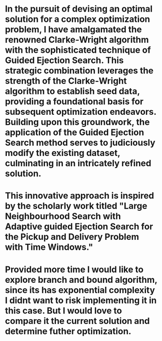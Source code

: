 # In the pursuit of devising an optimal solution for a complex optimization problem, I have amalgamated the renowned Clarke-Wright algorithm with the sophisticated technique of Guided Ejection Search. This strategic combination leverages the strength of the Clarke-Wright algorithm to establish seed data, providing a foundational basis for subsequent optimization endeavors. Building upon this groundwork, the application of the Guided Ejection Search method serves to judiciously modify the existing dataset, culminating in an intricately refined solution.

# This innovative approach is inspired by the scholarly work titled "Large Neighbourhood Search with Adaptive guided Ejection Search for the Pickup and Delivery Problem with Time Windows."

# Provided more time I would like to explore branch and bound algorithm, since its has exponential complexity I didnt want to risk implementing it in this case. But I would love to compare it the current solution and determine futher optimization.
